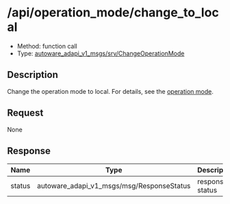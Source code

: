 <!-- This file is generated by a tool. Do not edit directly. -->

# /api/operation_mode/change_to_local

- Method: function call
- Type: [autoware_adapi_v1_msgs/srv/ChangeOperationMode](../../../types/autoware_adapi_v1_msgs/srv/change_operation_mode.md)

## Description

Change the operation mode to local. For details, see the [operation mode](./index.md).

## Request

None

## Response

| Name   | Type                                      | Description     |
| ------ | ----------------------------------------- | --------------- |
| status | autoware_adapi_v1_msgs/msg/ResponseStatus | response status |
